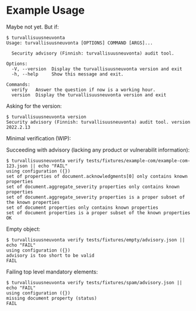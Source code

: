 # Example Usage

Maybe not yet. But if:

```console
$ turvallisuusneuvonta
Usage: turvallisuusneuvonta [OPTIONS] COMMAND [ARGS]...

  Security advisory (Finnish: turvallisuusneuvonta) audit tool.

Options:
  -V, --version  Display the turvallisuusneuvonta version and exit
  -h, --help     Show this message and exit.

Commands:
  verify   Answer the question if now is a working hour.
  version  Display the turvallisuusneuvonta version and exit
```

Asking for the version:

```console
$ turvallisuusneuvonta version
Security advisory (Finnish: turvallisuusneuvonta) audit tool. version 2022.2.13
```

Minimal verification (WIP):

Succeeding with advisory (lacking any product or vulnerabilit information):
```console
$ turvallisuusneuvonta verify tests/fixtures/example-com/example-com-123.json || echo "FAIL"
using configuration ({})
set of properties of document.acknowledgments[0] only contains known properties
set of document.aggregate_severity properties only contains known properties
set of document.aggregate_severity properties is a proper subset of the known properties
set of document properties only contains known properties
set of document properties is a proper subset of the known properties
OK
```

Empty object:
```console
$ turvallisuusneuvonta verify tests/fixtures/empty/advisory.json || echo "FAIL"
using configuration ({})
advisory is too short to be valid
FAIL
```

Failing top level mandatory elements:
```console
$ turvallisuusneuvonta verify tests/fixtures/spam/advisory.json || echo "FAIL"
using configuration ({})
missing document property (status)
FAIL
```
